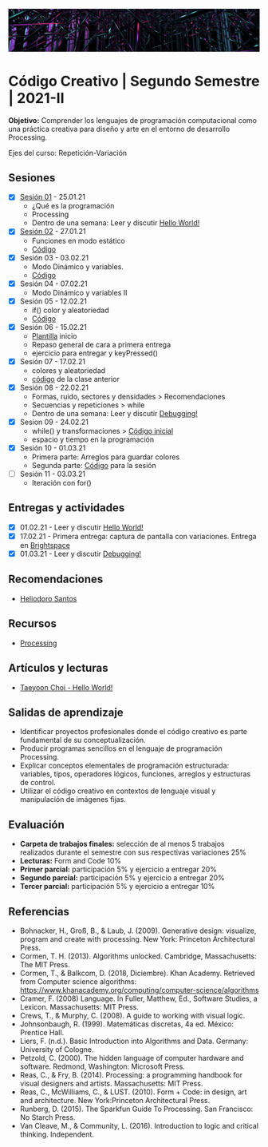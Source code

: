 ![codigo](https://github.com/EmilioOcelotl/centro2021-II-2/blob/main/img/centro.png)

# Código Creativo | Segundo Semestre | 2021-II

**Objetivo:** Comprender los lenguajes de programación computacional como una práctica creativa para diseño y arte en el entorno de desarrollo Processing.

Ejes del curso: Repetición-Variación 

## Sesiones

- [x] [Sesión 01](https://github.com/EmilioOcelotl/centro2021-II-2/blob/main/s01/README.md) - 25.01.21
  - ¿Qué es la programación
  - Processing
  - Dentro de una semana: Leer y discutir [Hello World!](http://avant.org/project/hello-world/)
- [x] [Sesión 02](https://github.com/EmilioOcelotl/centro2021-II-2/blob/main/s02/README.md) - 27.01.21
  - Funciones en modo estático
  - [Código](https://gist.github.com/EmilioOcelotl/0a67d8424fb6cac917eaac6e2a5acd3b)
- [x] Sesión 03 - 03.02.21
  - Modo Dinámico y variables.
  - [Código](https://gist.github.com/EmilioOcelotl/5399676917f598ab0b59c979de8902df)
- [x] Sesión 04 - 07.02.21
  - Modo Dinámico y variables II 
- [x] Sesión 05 - 12.02.21
  - if() color y aleatoriedad
  - [Código](https://gist.github.com/EmilioOcelotl/381b84fe6419eb7a0bf11ac47bd23070) 
- [x] Sesión 06 - 15.02.21
  - [Plantilla](https://gist.github.com/EmilioOcelotl/84b536ae303c6c3aa54e2dbaa59908a6) inicio 
  - Repaso general de cara a primera entrega
  - ejercicio para entregar y keyPressed()
- [x] Sesión 07 - 17.02.21
  - colores y aleatoriedad
  - [código](https://gist.github.com/EmilioOcelotl/0bf624f72c1b8101982f87c7150eeb93) de la clase anterior
- [x] Sesión 08 - 22.02.21
  - Formas, ruido, sectores y densidades > Recomendaciones 
  - Secuencias y repeticiones > while
  - Dentro de una semana: Leer y discutir [Debugging!](https://p5js.org/learn/debugging.html)
- [x] Sesion 09 - 24.02.21
  - while() y transformaciones > [Código inicial](https://gist.github.com/EmilioOcelotl/b13ee8df53d9153f2ab805e25ad865ae) 
  - espacio y tiempo en la programación 
- [x] Sesión 10 - 01.03.21     
  - Primera parte: Arreglos para guardar colores 
  - Segunda parte: [Código](https://gist.github.com/EmilioOcelotl/c5136689a4ff3bb8f7976e874ea57877) para la sesión
- [ ] Sesión 11 - 03.03.21
  - Iteración con for() 
  
## Entregas y actividades

- [x]  01.02.21 - Leer y discutir [Hello World!](http://avant.org/project/hello-world/)
- [x]  17.02.21 - Primera entrega: captura de pantalla con variaciones. Entrega en [Brightspace](https://centro.brightspace.com/d2l/lms/dropbox/admin/mark/folder_submissions_users.d2l?db=8750&ou=13064)
- [x]  01.03.21 - Leer y discutir [Debugging!](https://p5js.org/learn/debugging.html)

## Recomendaciones

- [Heliodoro Santos](https://twitter.com/HeliodoroSantos) 

## Recursos 

- [Processing](https://processing.org/download/) 

## Artículos y lecturas 

- [Taeyoon Choi - Hello World!](http://avant.org/project/hello-world/)

## Salidas de aprendizaje

- Identificar proyectos profesionales donde el código creativo es parte fundamental de su conceptualización.
- Producir programas sencillos en el lenguaje de programación Processing.
- Explicar conceptos elementales de programación estructurada: variables, tipos, operadores lógicos, funciones, arreglos y estructuras de control.
- Utilizar el código creativo en contextos de lenguaje visual y manipulación de imágenes fijas.

## Evaluación

- **Carpeta de trabajos finales:** selección de al menos 5 trabajos realizados durante el semestre con sus respectivas variaciones 25%
- **Lecturas:** Form and Code 10%
- **Primer parcial:** participación 5% y ejercicio a entregar 20%
- **Segundo parcial:** participación 5% y ejercicio a entregar 20%
- **Tercer parcial:** participación 5% y ejercicio a entregar 10%

## Referencias 

- Bohnacker, H., Groß, B., & Laub, J. (2009). Generative design: visualize, program and create with processing. New York: Princeton Architectural Press.
- Cormen, T. H. (2013). Algorithms unlocked. Cambridge, Massachusetts: The MIT Press.
- Cormen, T., & Balkcom, D. (2018, Diciembre). Khan Academy. Retrieved from Computer science algorithms: https://www.khanacademy.org/computing/computer-science/algorithms
- Cramer, F. (2008) Language. In Fuller, Matthew, Ed., Software Studies, a Lexicon. Massachusetts: MIT Press. 
- Crews, T., & Murphy, C. (2008). A guide to working with visual logic.
- Johnsonbaugh, R. (1999). Matemáticas discretas, 4a ed. México: Prentice Hall.
- Liers, F. (n.d.). Basic Introduction into Algorithms and Data. Germany: University of Cologne.
- Petzold, C. (2000). The hidden language of computer hardware and software. Redmond, Washington: Microsoft Press.
- Reas, C., & Fry, B. (2014). Processing: a programming handbook for visual designers and artists. Massachusetts: MIT Press.
- Reas, C., McWilliams, C., & LUST. (2010). Form + Code: in design, art and architecture. New York:Princeton Architectural Press.
- Runberg, D. (2015). The Sparkfun Guide To Processing. San Francisco: No Starch Press. 
- Van Cleave, M., & Community, L. (2016). Introduction to logic and critical thinking. Independent.